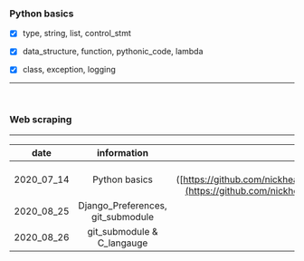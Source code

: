 ### Python basics

- [x] type, string, list, control_stmt

- [x] data_structure, function, pythonic_code, lambda

- [x] class, exception, logging

---

<br />

### Web scraping





---

|    date    |            information            |                             link                             |
| :--------: | :-------------------------------: | :----------------------------------------------------------: |
| 2020_07_14 |           Python basics           | [Python basics]([https://github.com/nickhealthy/TIL/blob/master/2020_07_14/Python%20basics.md](https://github.com/nickhealthy/TIL/blob/master/2020_07_14/Python basics.md)) |
| 2020_08_25 | Django_Preferences, git_submodule | [Django_Preferences](https://github.com/nickhealthy/TIL/blob/master/2020_08_25/Django_Preferences.md) <br />[git_submodule](https://github.com/nickhealthy/TIL/blob/master/2020_08_25/git_submodule.md) |
| 2020_08_26 |    git_submodule & C_langauge     | [git_submodule & C_langauge](https://github.com/nickhealthy/TIL/blob/master/2020_08_26/git_submodule%20%26%20C_langauge.md) |



<br />



